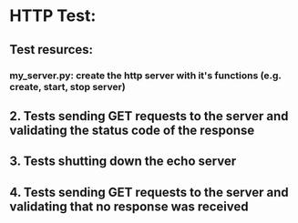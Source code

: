# HTTP Test:
## Test resurces: 
### my_server.py: create the http server with it's functions (e.g. create, start, stop server)
### 
## 2. Tests sending GET requests to the server and validating the status code of the response
## 3. Tests shutting down the echo server
## 4. Tests sending GET requests to the server and validating that no response was received
